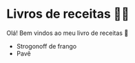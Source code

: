 # Livros de receitas :man_cook:

Olá! Bem vindos ao meu livro de receitas :wave:

- Strogonoff de frango
- Pavê